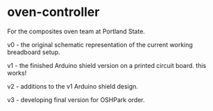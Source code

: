 oven-controller
===============

For the composites oven team at Portland State. 

v0 - the original schematic representation of the current working breadboard setup.

v1 - the finished Arduino shield version on a printed circuit board. this works! 

v2 - additions to the v1 Arduino shield design.

v3 - developing final version for OSHPark order.
